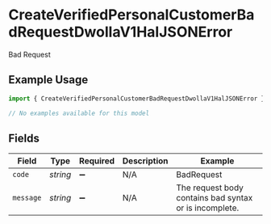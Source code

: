 # CreateVerifiedPersonalCustomerBadRequestDwollaV1HalJSONError

Bad Request

## Example Usage

```typescript
import { CreateVerifiedPersonalCustomerBadRequestDwollaV1HalJSONError } from "dwolla/models/errors";

// No examples available for this model
```

## Fields

| Field                                                  | Type                                                   | Required                                               | Description                                            | Example                                                |
| ------------------------------------------------------ | ------------------------------------------------------ | ------------------------------------------------------ | ------------------------------------------------------ | ------------------------------------------------------ |
| `code`                                                 | *string*                                               | :heavy_minus_sign:                                     | N/A                                                    | BadRequest                                             |
| `message`                                              | *string*                                               | :heavy_minus_sign:                                     | N/A                                                    | The request body contains bad syntax or is incomplete. |